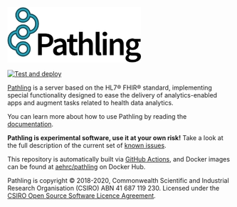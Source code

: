 <a href="https://pathling.csiro.au">
<picture>
  <source srcset="./media/logo-colour-tight-dark.svg" media="(prefers-color-scheme: dark)"/>
  <img src="./media/logo-colour-detail-tight.svg" alt="Pathling logo" width="300"/>
</picture>
</a>

[![Test and deploy](https://github.com/aehrc/pathling/workflows/Test%20and%20deploy/badge.svg)](https://github.com/aehrc/pathling/actions?query=workflow%3A%22Test+and+deploy%22)

[Pathling](https://pathling.csiro.au) is a server based on the HL7® FHIR® standard, implementing special functionality designed
to ease the delivery of analytics-enabled apps and augment tasks related to health data analytics.

You can learn more about how to use Pathling by reading the
[documentation](https://pathling.csiro.au/docs).

**Pathling is experimental software, use it at your own risk!** Take a look at the
full description of the current set of [known issues](https://github.com/aehrc/pathling/issues).

This repository is automatically built via [GitHub Actions](https://github.com/aehrc/pathling/actions), and Docker images can be found at [aehrc/pathling](https://hub.docker.com/r/aehrc/pathling) on Docker Hub.

Pathling is copyright © 2018-2020, Commonwealth Scientific and Industrial Research Organisation
(CSIRO) ABN 41 687 119 230. Licensed under the [CSIRO Open Source Software Licence Agreement](./LICENSE).
